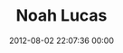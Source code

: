 ---
title: "Noah Lucas"
date: 2012-08-02 22:07:36 00:00
permalink: /noah_lucas
twitter: "Noah_Lucas"
likes: [130]
id: 1272
gravatar: "http://www.gravatar.com/avatar/d0a2dc1cd1d7b0be44c4ff1ef14b80df"
---